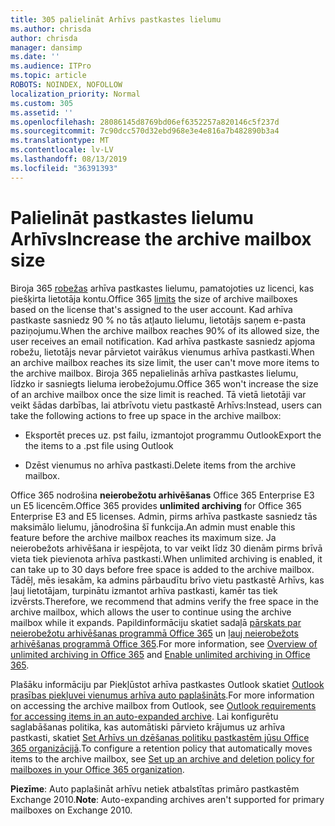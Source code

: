 ```yaml
---
title: 305 palielināt Arhīvs pastkastes lielumu
ms.author: chrisda
author: chrisda
manager: dansimp
ms.date: ''
ms.audience: ITPro
ms.topic: article
ROBOTS: NOINDEX, NOFOLLOW
localization_priority: Normal
ms.custom: 305
ms.assetid: ''
ms.openlocfilehash: 28086145d8769bd06ef6352257a820146c5f237d
ms.sourcegitcommit: 7c90dcc570d32ebd968e3e4e816a7b482890b3a4
ms.translationtype: MT
ms.contentlocale: lv-LV
ms.lasthandoff: 08/13/2019
ms.locfileid: "36391393"
---
```

# <a name="increase-the-archive-mailbox-size"></a><span data-ttu-id="33d50-102">Palielināt pastkastes lielumu Arhīvs</span><span class="sxs-lookup"><span data-stu-id="33d50-102">Increase the archive mailbox size</span></span>

<span data-ttu-id="33d50-103">Biroja 365 [robežas](https://docs.microsoft.com/office365/servicedescriptions/exchange-online-service-description/exchange-online-limits#mailbox-storage-limits) arhīva pastkastes lielumu, pamatojoties uz licenci, kas piešķirta lietotāja kontu.</span><span class="sxs-lookup"><span data-stu-id="33d50-103">Office 365 [limits](https://docs.microsoft.com/office365/servicedescriptions/exchange-online-service-description/exchange-online-limits#mailbox-storage-limits) the size of archive mailboxes based on the license that's assigned to the user account.</span></span> <span data-ttu-id="33d50-104">Kad arhīva pastkaste sasniedz 90 % no tās atļauto lielumu, lietotājs saņem e-pasta paziņojumu.</span><span class="sxs-lookup"><span data-stu-id="33d50-104">When the archive mailbox reaches 90% of its allowed size, the user receives an email notification.</span></span> <span data-ttu-id="33d50-105">Kad arhīva pastkaste sasniedz apjoma robežu, lietotājs nevar pārvietot vairākus vienumus arhīva pastkasti.</span><span class="sxs-lookup"><span data-stu-id="33d50-105">When an archive mailbox reaches its size limit, the user can't move more items to the archive mailbox.</span></span> <span data-ttu-id="33d50-106">Biroja 365 nepalielinās arhīva pastkastes lielumu, līdzko ir sasniegts lieluma ierobežojumu.</span><span class="sxs-lookup"><span data-stu-id="33d50-106">Office 365 won't increase the size of an archive mailbox once the size limit is reached.</span></span> <span data-ttu-id="33d50-107">Tā vietā lietotāji var veikt šādas darbības, lai atbrīvotu vietu pastkastē Arhīvs:</span><span class="sxs-lookup"><span data-stu-id="33d50-107">Instead, users can take the following actions to free up space in the archive mailbox:</span></span>

- <span data-ttu-id="33d50-108">Eksportēt preces uz. pst failu, izmantojot programmu Outlook</span><span class="sxs-lookup"><span data-stu-id="33d50-108">Export the the items to a .pst file using Outlook</span></span>

- <span data-ttu-id="33d50-109">Dzēst vienumus no arhīva pastkasti.</span><span class="sxs-lookup"><span data-stu-id="33d50-109">Delete items from the archive mailbox.</span></span>

<span data-ttu-id="33d50-110">Office 365 nodrošina **neierobežotu arhivēšanas** Office 365 Enterprise E3 un E5 licencēm.</span><span class="sxs-lookup"><span data-stu-id="33d50-110">Office 365 provides **unlimited archiving** for Office 365 Enterprise E3 and E5 licenses.</span></span> <span data-ttu-id="33d50-111">Admin, pirms arhīva pastkaste sasniedz tās maksimālo lielumu, jānodrošina šī funkcija.</span><span class="sxs-lookup"><span data-stu-id="33d50-111">An admin must enable this feature before the archive mailbox reaches its maximum size.</span></span> <span data-ttu-id="33d50-112">Ja neierobežots arhivēšana ir iespējota, to var veikt līdz 30 dienām pirms brīvā vieta tiek pievienota arhīva pastkasti.</span><span class="sxs-lookup"><span data-stu-id="33d50-112">When unlimited archiving is enabled, it can take up to 30 days before free space is added to the archive mailbox.</span></span> <span data-ttu-id="33d50-113">Tādēļ, mēs iesakām, ka admins pārbaudītu brīvo vietu pastkastē Arhīvs, kas ļauj lietotājam, turpinātu izmantot arhīva pastkasti, kamēr tas tiek izvērsts.</span><span class="sxs-lookup"><span data-stu-id="33d50-113">Therefore, we recommend that admins verify the free space in the archive mailbox, which allows the user to continue using the archive mailbox while it expands.</span></span> <span data-ttu-id="33d50-114">Papildinformāciju skatiet sadaļā [pārskats par neierobežotu arhivēšanas programmā Office 365](https://docs.microsoft.com/office365/securitycompliance/unlimited-archiving) un [ļauj neierobežots arhivēšanas programmā Office 365](https://docs.microsoft.com/office365/securitycompliance/enable-unlimited-archiving).</span><span class="sxs-lookup"><span data-stu-id="33d50-114">For more information, see [Overview of unlimited archiving in Office 365](https://docs.microsoft.com/office365/securitycompliance/unlimited-archiving) and [Enable unlimited archiving in Office 365](https://docs.microsoft.com/office365/securitycompliance/enable-unlimited-archiving).</span></span>

<span data-ttu-id="33d50-115">Plašāku informāciju par Piekļūstot arhīva pastkastes Outlook skatiet [Outlook prasības piekļuvei vienumus arhīva auto paplašināts](https://docs.microsoft.com/office365/securitycompliance/unlimited-archiving#outlook-requirements-for-accessing-items-in-an-auto-expanded-archive).</span><span class="sxs-lookup"><span data-stu-id="33d50-115">For more information on accessing the archive mailbox from Outlook, see [Outlook requirements for accessing items in an auto-expanded archive](https://docs.microsoft.com/office365/securitycompliance/unlimited-archiving#outlook-requirements-for-accessing-items-in-an-auto-expanded-archive).</span></span> <span data-ttu-id="33d50-116">Lai konfigurētu saglabāšanas politika, kas automātiski pārvieto krājumus uz arhīva pastkasti, skatiet [Set Arhīvs un dzēšanas politiku pastkastēm jūsu Office 365 organizācijā](https://docs.microsoft.com/office365/securitycompliance/set-up-an-archive-and-deletion-policy-for-mailboxes).</span><span class="sxs-lookup"><span data-stu-id="33d50-116">To configure a retention policy that automatically moves items to the archive mailbox, see [Set up an archive and deletion policy for mailboxes in your Office 365 organization](https://docs.microsoft.com/office365/securitycompliance/set-up-an-archive-and-deletion-policy-for-mailboxes).</span></span>

<span data-ttu-id="33d50-117">**Piezīme**: Auto paplašināt arhīvu netiek atbalstītas primāro pastkastēm Exchange 2010.</span><span class="sxs-lookup"><span data-stu-id="33d50-117">**Note**: Auto-expanding archives aren't supported for primary mailboxes on Exchange 2010.</span></span>
